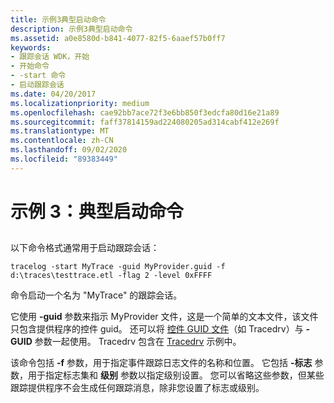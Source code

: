 ```yaml
---
title: 示例3典型启动命令
description: 示例3典型启动命令
ms.assetid: a0e8580d-b841-4077-82f5-6aaef57b0ff7
keywords:
- 跟踪会话 WDK，开始
- 开始命令
- -start 命令
- 启动跟踪会话
ms.date: 04/20/2017
ms.localizationpriority: medium
ms.openlocfilehash: cae92bb7ace72f3e6bb850f3edcfa80d16e21a89
ms.sourcegitcommit: faff37814159ad224080205ad314cabf412e269f
ms.translationtype: MT
ms.contentlocale: zh-CN
ms.lasthandoff: 09/02/2020
ms.locfileid: "89383449"
---
```

# <a name="example-3-typical-start-command"></a>示例 3：典型启动命令

## <span id="ddk_typical_start_command_tools"></span><span id="DDK_TYPICAL_START_COMMAND_TOOLS"></span>

以下命令格式通常用于启动跟踪会话：

```
tracelog -start MyTrace -guid MyProvider.guid -f d:\traces\testtrace.etl -flag 2 -level 0xFFFF
```

命令启动一个名为 "MyTrace" 的跟踪会话。

它使用 **-guid** 参数来指示 MyProvider 文件，这是一个简单的文本文件，该文件只包含提供程序的控件 guid。 还可以将 [控件 GUID 文件](control-guid-file.md)（如 Tracedrv）与 **-GUID** 参数一起使用。 Tracedrv 包含在 [Tracedrv](/samples/microsoft/windows-driver-samples/tracedrv/) 示例中。

该命令包括 **-f** 参数，用于指定事件跟踪日志文件的名称和位置。 它包括 **-标志** 参数，用于指定标志集和 **级别** 参数以指定级别设置。 您可以省略这些参数，但某些跟踪提供程序不会生成任何跟踪消息，除非您设置了标志或级别。